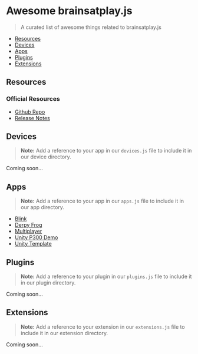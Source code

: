 # Awesome brainsatplay.js
> A curated list of awesome things related to brainsatplay.js

- [Resources](#resources)
- [Devices](#devices)
- [Apps](#apps)
- [Plugins](#plugins)
- [Extensions](#extensions)

## Resources
### Official Resources
- [Github Repo](https://github.com/brainsatplay/brainsatplay)
- [Release Notes](https://github.com/brainsatplay/brainsatplay/releases)

## Devices
> **Note:** Add a reference to your app in our `devices.js` file to include it in our device directory.

Coming soon...


## Apps
> **Note:** Add a reference to your app in our `apps.js` file to include it in our app directory.

- [Blink](https://github.com/brainsatplay/blink)
- [Derpy Frog](https://github.com/autumnauriel/FrogGame)
- [Multiplayer](https://github.com/brainsatplay/multiplayer)
- [Unity P300 Demo](https://github.com/brainsatplay/unity-p300)
- [Unity Template](https://github.com/brainsatplay/unity)

## Plugins
> **Note:** Add a reference to your plugin in our `plugins.js` file to include it in our plugin directory.

Coming soon...

## Extensions
> **Note:** Add a reference to your extension in our `extensions.js` file to include it in our extension directory.

Coming soon...
